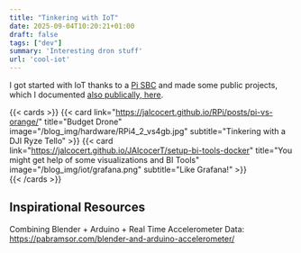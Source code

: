 ```yaml
---
title: "Tinkering with IoT"
date: 2025-09-04T10:20:21+01:00
draft: false
tags: ["dev"]
summary: 'Interesting dron stuff'
url: 'cool-iot'
---
```


I got started with IoT thanks to a [Pi SBC](https://jalcocert.github.io/JAlcocerT/cloud-vs-single-board-computers/) and made some public projects, which I documented [also publically, here](https://jalcocert.github.io/RPi/).

{{< cards >}}
  {{< card link="https://jalcocert.github.io/RPi/posts/pi-vs-orange/" title="Budget Drone" image="/blog_img/hardware/RPi4_2_vs4gb.jpg" subtitle="Tinkering with a DJI Ryze Tello" >}}
  {{< card link="https://jalcocert.github.io/JAlcocerT/setup-bi-tools-docker" title="You might get help of some visualizations and BI Tools" image="/blog_img/iot/grafana.png" subtitle="Like Grafana!" >}}  
{{< /cards >}}

## Inspirational Resources

Combining Blender + Arduino + Real Time Accelerometer Data: https://pabramsor.com/blender-and-arduino-accelerometer/